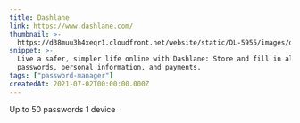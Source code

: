 ```yaml
---
title: Dashlane
link: https://www.dashlane.com/
thumbnail: >-
  https://d38muu3h4xeqr1.cloudfront.net/website/static/DL-5955/images/dashlane/apple-touch-icon-iphone3x.png
snippet: >-
  Live a safer, simpler life online with Dashlane: Store and fill in all your
  passwords, personal information, and payments.
tags: ["password-manager"]
createdAt: 2021-07-02T00:00:00.000Z
---
```

Up to 50 passwords
1 device